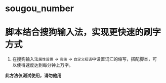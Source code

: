 # sougou_number

# 脚本结合搜狗输入法，实现更快速的刷字方式
1. 在搜狗输入法`属性设置` -> `高级` -> `自定义短语`中设置词汇的缩写，搭配脚本，可以使得速度达到每分钟上万字。

**此方法仅测试使用，请勿他用**

